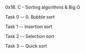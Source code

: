 0x1B. C - Sorting algorithms & Big O

Task 0 -- 0. Bubble sort

Task 1 -- Insertion sort

Task 2 -- Selection sort

Task 3 -- Quick sort
